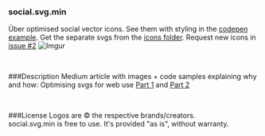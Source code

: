 ### social.svg.min
Über optimised social vector icons. See them with styling in the [codepen example](http://codepen.io/larsenwork/pen/admEZM). Get the separate svgs from the [icons folder](https://github.com/larsenwork/social.svg.min/tree/master/icons). Request new icons in [issue #2](https://github.com/larsenwork/social.svg.min/issues/2)
![Imgur](http://i.imgur.com/mJVtE3m.png)

<p>&nbsp;</p>

###Description
Medium article with images + code samples explaining why and how: Optimising svgs for web use [Part 1](https://medium.com/@larsenwork/optimising-svgs-for-web-use-part-1-67e8f2d4035) and [Part 2](https://medium.com/@larsenwork/optimising-svgs-for-web-use-part-2-6711cc15df46)

<p>&nbsp;</p>

###License
Logos are © the respective brands/creators.  
social.svg.min is free to use. It's provided "as is", without warranty.  
